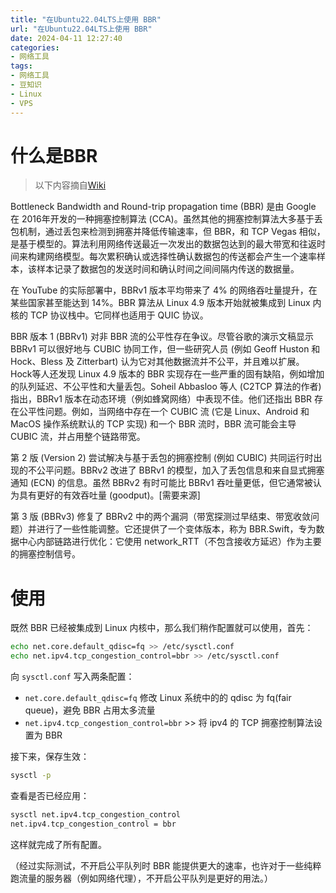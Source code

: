 ```yaml
---
title: "在Ubuntu22.04LTS上使用 BBR"
url: "在Ubuntu22.04LTS上使用 BBR"
date: 2024-04-11 12:27:40
categories:
- 网络工具
tags:
- 网络工具
- 豆知识
- Linux
- VPS
---
```


# 什么是BBR

> 以下内容摘自[Wiki](https://en.wikipedia.org/wiki/TCP_congestion_control#TCP_BBR)

<!-- more -->

Bottleneck Bandwidth and Round-trip propagation time (BBR) 是由 Google 在 2016年开发的一种拥塞控制算法 (CCA)。虽然其他的拥塞控制算法大多基于丢包机制，通过丢包来检测到拥塞并降低传输速率，但 BBR，和 TCP Vegas 相似，是基于模型的。算法利用网络传送最近一次发出的数据包达到的最大带宽和往返时间来构建网络模型。每次累积确认或选择性确认数据包的传送都会产生一个速率样本，该样本记录了数据包的发送时间和确认时间之间间隔内传送的数据量。

在 YouTube 的实际部署中，BBRv1 版本平均带来了 4% 的网络吞吐量提升，在某些国家甚至能达到 14%。BBR 算法从 Linux 4.9 版本开始就被集成到 Linux 内核的 TCP 协议栈中。它同样也适用于 QUIC 协议。

BBR 版本 1 (BBRv1) 对非 BBR 流的公平性存在争议。尽管谷歌的演示文稿显示 BBRv1 可以很好地与 CUBIC 协同工作，但一些研究人员 (例如 Geoff Huston 和 Hock、Bless 及 Zitterbart) 认为它对其他数据流并不公平，并且难以扩展。Hock等人还发现 Linux 4.9 版本的 BBR 实现存在一些严重的固有缺陷，例如增加的队列延迟、不公平性和大量丢包。Soheil Abbasloo 等人 (C2TCP 算法的作者) 指出，BBRv1 版本在动态环境（例如蜂窝网络）中表现不佳。他们还指出 BBR 存在公平性问题。例如，当网络中存在一个 CUBIC 流 (它是 Linux、Android 和 MacOS 操作系统默认的 TCP 实现) 和一个 BBR 流时，BBR 流可能会主导 CUBIC 流，并占用整个链路带宽。

第 2 版 (Version 2) 尝试解决与基于丢包的拥塞控制 (例如 CUBIC) 共同运行时出现的不公平问题。BBRv2 改进了 BBRv1 的模型，加入了丢包信息和来自显式拥塞通知 (ECN) 的信息。虽然 BBRv2 有时可能比 BBRv1 吞吐量更低，但它通常被认为具有更好的有效吞吐量 (goodput)。\[需要来源\]

第 3 版 (BBRv3) 修复了 BBRv2 中的两个漏洞（带宽探测过早结束、带宽收敛问题）并进行了一些性能调整。它还提供了一个变体版本，称为 BBR.Swift，专为数据中心内部链路进行优化：它使用 network_RTT（不包含接收方延迟）作为主要的拥塞控制信号。

# 使用

既然 BBR 已经被集成到 Linux 内核中，那么我们稍作配置就可以使用，首先：

```bash
echo net.core.default_qdisc=fq >> /etc/sysctl.conf
echo net.ipv4.tcp_congestion_control=bbr >> /etc/sysctl.conf
```

向 `sysctl.conf` 写入两条配置：

- `net.core.default_qdisc=fq` 修改 Linux 系统中的的 qdisc 为 fq(fair queue)，避免 BBR 占用太多流量
- `net.ipv4.tcp_congestion_control=bbr` >> 将 ipv4 的 TCP 拥塞控制算法设置为 BBR

接下来，保存生效：

```bash
sysctl -p
```

查看是否已经应用：

```bash
sysctl net.ipv4.tcp_congestion_control
net.ipv4.tcp_congestion_control = bbr
```

这样就完成了所有配置。

（经过实际测试，不开启公平队列时 BBR 能提供更大的速率，也许对于一些纯粹跑流量的服务器（例如网络代理），不开启公平队列是更好的用法。）